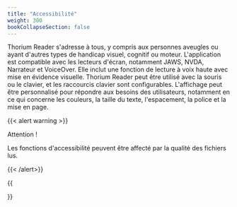 ```yaml
---
title: "Accessibilité"
weight: 300
bookCollapseSection: false
---
```

 Thorium Reader s'adresse à tous, y compris aux personnes aveugles ou ayant
 d'autres types de handicap visuel, cognitif ou moteur. L'application est
 compatible avec les lecteurs d'écran, notamment JAWS, NVDA, Narrateur et
 VoiceOver. Elle inclut une fonction de lecture à voix haute avec mise en
 évidence visuelle. Thorium Reader peut être utilisé avec la souris ou le
 clavier, et les raccourcis clavier sont configurables. L'affichage peut être
 personnalisé pour répondre aux besoins des utilisateurs, notamment en ce qui
 concerne les couleurs, la taille du texte, l'espacement, la police et la mise
 en page.

 {{< alert warning >}}

Attention !

Les fonctions d'accessibilité peuvent être affecté par la qualité des fichiers
lus.

{{< /alert>}}

{{<section>}}

